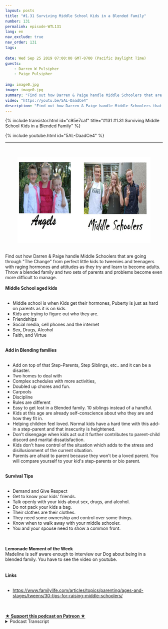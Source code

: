 ```yaml
---
layout: posts
title: "#1.31 Surviving Middle School Kids in a Blended Family"
number: 131
permalink: episode-WTL131
lang: en
nav_exclude: true
nav_order: 131
tags:

date: Wed Sep 25 2019 07:00:00 GMT-0700 (Pacific Daylight Time)
guests:
    - Darren W Pulsipher
    - Paige Pulsipher

img: image0.jpg
image: image0.jpg
summary: "Find out how Darren & Paige handle Middle Schoolers that are going through The Change from perfect little kids to tweenies and teenagers with raging hormones and attitudes as they try and learn to become adults. Throw a blended family and two sets of parents and problems become even more difficult to manage."
video: "https://youtu.be/5AL-DaadCe4"
description: "Find out how Darren & Paige handle Middle Schoolers that are going through The Change from perfect little kids to tweenies and teenagers with raging hormones and attitudes as they try and learn to become adults. Throw a blended family and two sets of parents and problems become even more difficult to manage."
---
```


<div>
{% include transistor.html id="c95e7caf" title="#131 #1.31 Surviving Middle School Kids in a Blended Family" %}

{% include youtube.html id="5AL-DaadCe4" %}
</div>

---

<html><head></head><body><div><a href="https://1.bp.blogspot.com/-NctRnqvQ9sY/XYrQVaXBERI/AAAAAAAFDwk/Vo6Sdul535ozmhZjvBL3k52_MrDuTIzsQCNcBGAsYHQ/s1600/WTL-26.jpg"><br></a><figure data-trix-attachment="{&quot;contentType&quot;:&quot;image&quot;,&quot;height&quot;:274,&quot;url&quot;:&quot;https://1.bp.blogspot.com/-NctRnqvQ9sY/XYrQVaXBERI/AAAAAAAFDwk/Vo6Sdul535ozmhZjvBL3k52_MrDuTIzsQCNcBGAsYHQ/s640/WTL-26.jpg&quot;,&quot;width&quot;:640}" data-trix-content-type="image" class="attachment attachment--preview"><img src="./image0.jpg" width="640" height="274"><figcaption class="attachment__caption"></figcaption></figure></div><div><br></div><div>Find out how Darren &amp; Paige handle Middle Schoolers that are going through "The Change" from perfect little kids to tweenies and teenagers with raging hormones and attitudes as they try and learn to become adults. Throw a blended family and two sets of parents and problems become even more difficult to manage.</div><div><strong><br>Middle School aged kids<br></strong><br></div><ul><li>Middle school is when Kids get their hormones, Puberty is just as hard on parents as it is on kids.</li><li>Kids are trying to figure out who they are.</li><li>Friendships</li><li>Social media, cell phones and the internet</li><li>Sex, Drugs, Alcohol</li><li>Faith, and Virtue</li></ul><div><strong><br>Add in Blending families<br></strong><br></div><ul><li>Add on top of that Step-Parents, Step Siblings, etc.. and it can be a disaster.</li><li>Two homes to deal with</li><li>Complex schedules with more activities,</li><li>Doubled up chores and fun.</li><li>Carpools</li><li>Discipline</li><li>Rules are different</li><li>Easy to get lost in a Blended family. 10 siblings instead of a handful.</li><li>Kids at this age are already self-conscience about who they are and how they fit in.</li><li>Helping children feel loved. Normal kids have a hard time with this add-in a step-parent and that insecurity is heightened.</li><li>Don't disengage when kids act out it further contributes to parent-child discord and marital dissatisfaction.</li><li>Kids don't have control of the situation which adds to the stress and disillusionment of the current situation.</li><li>Parents are afraid to parent because they won't be a loved parent. You will compare yourself to your kid's step-parents or bio parent.&nbsp;</li></ul><div><strong><br>Survival Tips<br></strong><br></div><ul><li>Demand and Give Respect</li><li>Get to know your kids' friends.</li><li>Talk openly with your kids about sex, drugs, and alcohol.</li><li>Do not pack your kids a bag.&nbsp;</li><li>Their clothes are their clothes.</li><li>They need some ownership and control over some things.</li><li>Know when to walk away with your middle schooler.</li><li>You and your spouse need to show a common front.</li></ul><div><br></div><div><strong><br>Lemonade Moment of the Week</strong></div><div>Madeline is self aware enough to interview our Dog about being in a blended family. You have to see the video on youtube.&nbsp;</div><div><br></div><div><strong><br>Links<br></strong><br></div><ul><li><a href="https://www.familylife.com/articles/topics/parenting/ages-and-stages/tweens/30-tips-for-raising-middle-schoolers/">https://www.familylife.com/articles/topics/parenting/ages-and-stages/tweens/30-tips-for-raising-middle-schoolers/</a></li></ul><div><br><br></div>
<strong>
  <a href="https://www.patreon.com/wheresthelemonade" target="_donate" rel="payment" title="★ Support this podcast on Patreon ★">★ Support this podcast on Patreon ★</a>
</strong></body></html>

<details>
<summary> Podcast Transcript </summary>

<p></p>

</details>
